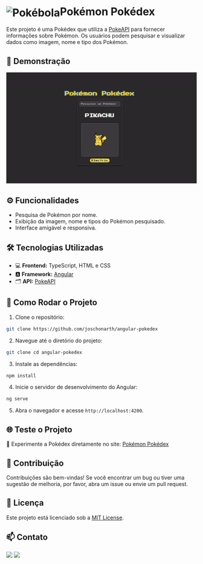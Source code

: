 # <img src="https://raw.githubusercontent.com/PokeAPI/sprites/master/sprites/items/poke-ball.png" alt="Pokébola" align="center" width="40"/>Pokémon Pokédex 

Este projeto é uma Pokédex que utiliza a [PokeAPI](https://pokeapi.co/) para fornecer informações sobre Pokémon. Os usuários podem pesquisar e visualizar dados como imagem, nome e tipo dos Pokémon.

## 🎥 Demonstração

<div align="center">
  <a href="https://angular-pokedex-roan.vercel.app/" target="_blank">
    <img src="assets/pokedex.gif" alt="Angular Pokédex" />
  </a>
</div>

## ⚙️ Funcionalidades

- Pesquisa de Pokémon por nome.
- Exibição da imagem, nome e tipos do Pokémon pesquisado.
- Interface amigável e responsiva.

## 🛠️ Tecnologias Utilizadas 

- 💻 **Frontend:** TypeScript, HTML e CSS
- 🅰️ **Framework:** [Angular](https://angular.io/)
- 🗂️ **API:** [PokeAPI](https://pokeapi.co/)

## 🚀 Como Rodar o Projeto 

1. Clone o repositório:

```bash
git clone https://github.com/joschonarth/angular-pokedex
```

2. Navegue até o diretório do projeto:

```bash
git clone cd angular-pokedex
```

3. Instale as dependências:

```bash
npm install
```

4. Inicie o servidor de desenvolvimento do Angular:

```bash
ng serve
```

5. Abra o navegador e acesse `http://localhost:4200`.

## 🌐 Teste o Projeto 

🔗 Experimente a Pokédex diretamente no site: [Pokémon Pokédex](https://angular-pokedex-roan.vercel.app/)

## 🤝 Contribuição 

Contribuições são bem-vindas! Se você encontrar um bug ou tiver uma sugestão de melhoria, por favor, abra um issue ou envie um pull request.

## 📜 Licença 

Este projeto está licenciado sob a [MIT License](LICENSE).

## 📫 Contato 

<div>
    <a href="https://www.linkedin.com/in/joschonarth/" target="_blank"><img src="https://img.shields.io/badge/LinkedIn-0077B5?style=for-the-badge&logo=linkedin&logoColor=white" target="_blank"></a>
    <a href="mailto:joschonarth@gmail.com" target="_blank"><img src="https://img.shields.io/badge/Gmail-D14836?style=for-the-badge&logo=gmail&logoColor=white" target="_blank"></a>
</div>
